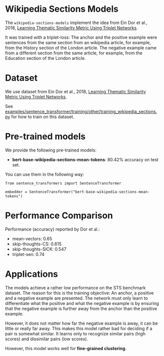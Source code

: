 # Wikipedia Sections Models
The `wikipedia-sections-models` implement the idea from Ein Dor et al., 2018, [Learning Thematic Similarity Metric Using Triplet Networks](https://aclweb.org/anthology/P18-2009).

It was trained with a triplet-loss: The anchor and the positive example were sentences from the same section from an wikipedia article, for example, from the History section of the London article. The negative example came from a different section from the same article, for example, from the Education section of the London article.

# Dataset
We use dataset from Ein Dor et al., 2018, [Learning Thematic Similarity Metric Using Triplet Networks](https://aclweb.org/anthology/P18-2009).

See [examples/sentence_transformer/training/other/training_wikipedia_sections.py](../../examples/sentence_transformer/training/other/training_wikipedia_sections.py) for how to train on this dataset.


# Pre-trained models
We provide the following pre-trained models:

- **bert-base-wikipedia-sections-mean-tokens**: 80.42% accuracy on test set.

You can use them in the following way:
```
from sentence_transformers import SentenceTransformer

embedder = SentenceTransformer("bert-base-wikipedia-sections-mean-tokens")
```

# Performance Comparison
Performance (accuracy) reported by Dor et al.:
- mean-vectors: 0.65
- skip-thoughts-CS: 0.615
- skip-thoughts-SICK: 0.547
- triplet-sen: 0.74


# Applications
The models achieve a rather low performance on the STS benchmark dataset. The reason for this is the training objective: An anchor, a positive and a negative example are presented. The network must only learn to differentiate what the positive and what the negative example is by ensuring that the negative example is further away from the anchor than the positive example.

However, it does not matter how far the negative example is away, it can be little or really far away. This makes this model rather bad for deciding if a pair is somewhat similar. It learns only to recognize similar pairs (high scores) and dissimilar pairs (low scores).

However, this model works well for **fine-grained clustering**. 

